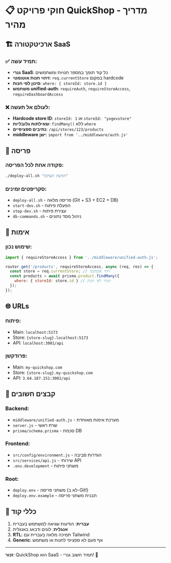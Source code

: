 # 📋 חוקי פרויקט QuickShop - מדריך מהיר

## 🏗️ ארכיטקטורה SaaS

### ✅ תמיד עשה:
- **גנרי SaaS**: כל קוד תומך במספר חנויות ומשתמשים
- **זיהוי חנות אוטומטי**: `req.currentStore` במקום hardcode
- **סינון לפי חנות**: `where: { storeId: store.id }`
- **משתמש unified-auth**: `requireAuth`, `requireStoreAccess`, `requireDashboardAccess`

### ❌ לעולם אל תעשה:
- **Hardcode store ID**: `storeId: 1` או `storeId: "yogevstore"`
- **שאילתות גלובליות**: `findMany()` ללא `where`
- **נתיבים ספציפיים**: `/api/stores/123/products`
- **middleware ישן**: `import from '../middleware/auth.js'`

## 🚀 פריסה

### פקודה אחת לכל הפריסה:
```bash
./deploy-all.sh "הודעת העדכון"
```

### סקריפטים זמינים:
- `deploy-all.sh` - פריסה מלאה (Git + S3 + EC2 + DB)
- `start-dev.sh` - הפעלת פיתוח
- `stop-dev.sh` - עצירת פיתוח  
- `db-commands.sh` - ניהול מסד נתונים

## 🔐 אימות

### שימוש נכון:
```javascript
import { requireStoreAccess } from '../middleware/unified-auth.js';

router.get('/products', requireStoreAccess, async (req, res) => {
  const store = req.currentStore; // זיהוי אוטומטי
  const products = await prisma.product.findMany({
    where: { storeId: store.id } // תמיד לפי חנות
  });
});
```

## 🌐 URLs

### פיתוח:
- Main: `localhost:5173`
- Store: `{store-slug}.localhost:5173`
- API: `localhost:3001/api`

### פרודקשן:
- Main: `my-quickshop.com`
- Store: `{store-slug}.my-quickshop.com`
- API: `3.64.187.151:3001/api`

## 📁 קבצים חשובים

### Backend:
- `middleware/unified-auth.js` - מערכת אימות מאוחדת
- `server.js` - שרת ראשי
- `prisma/schema.prisma` - סכמת DB

### Frontend:
- `src/config/environment.js` - הגדרות סביבה
- `src/services/api.js` - שירותי API
- `.env.development` - משתני פיתוח

### Root:
- `deploy.env` - משתני פריסה (לא ב-Git!)
- `deploy.env.example` - תבנית משתני פריסה

## 🎯 כללי קוד

1. **עברית**: הודעות שגיאה למשתמש בעברית
2. **אנגלית**: לוגים ודבאג באנגלית
3. **RTL**: תמיכה מלאה בעברית עם Tailwind
4. **Generic**: אף פעם לא ספציפי לחנות או משתמש

---

**זכור**: QuickShop הוא SaaS - תמיד חשוב גנרי! 🚀

